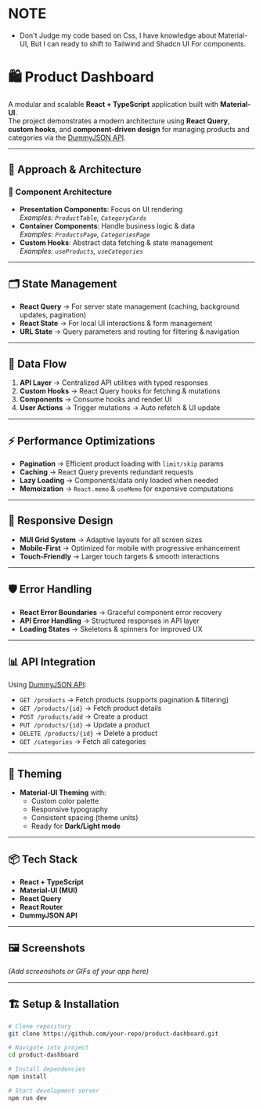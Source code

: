 # NOTE
- Don't Judge my code based on Css, I have knowledge about Material-UI, But I can ready to shift to Tailwind and Shadcn UI For components.
# 🛍️ Product Dashboard

A modular and scalable **React + TypeScript** application built with **Material-UI**.  
The project demonstrates a modern architecture using **React Query**, **custom hooks**, and **component-driven design** for managing products and categories via the [DummyJSON API](https://dummyjson.com).

---

## 🚀 Approach & Architecture

### 🔹 Component Architecture
- **Presentation Components**: Focus on UI rendering  
  _Examples: `ProductTable`, `CategoryCards`_
- **Container Components**: Handle business logic & data  
  _Examples: `ProductsPage`, `CategoriesPage`_
- **Custom Hooks**: Abstract data fetching & state management  
  _Examples: `useProducts`, `useCategories`_

---

## 🗂️ State Management

- **React Query** → For server state management (caching, background updates, pagination)  
- **React State** → For local UI interactions & form management  
- **URL State** → Query parameters and routing for filtering & navigation  

---

## 🔄 Data Flow

1. **API Layer** → Centralized API utilities with typed responses  
2. **Custom Hooks** → React Query hooks for fetching & mutations  
3. **Components** → Consume hooks and render UI  
4. **User Actions** → Trigger mutations → Auto refetch & UI update  

---

## ⚡ Performance Optimizations

- **Pagination** → Efficient product loading with `limit/skip` params  
- **Caching** → React Query prevents redundant requests  
- **Lazy Loading** → Components/data only loaded when needed  
- **Memoization** → `React.memo` & `useMemo` for expensive computations  

---

## 📱 Responsive Design

- **MUI Grid System** → Adaptive layouts for all screen sizes  
- **Mobile-First** → Optimized for mobile with progressive enhancement  
- **Touch-Friendly** → Larger touch targets & smooth interactions  

---

## 🛡️ Error Handling

- **React Error Boundaries** → Graceful component error recovery  
- **API Error Handling** → Structured responses in API layer  
- **Loading States** → Skeletons & spinners for improved UX  

---

## 📊 API Integration

Using [DummyJSON API](https://dummyjson.com):

- `GET /products` → Fetch products (supports pagination & filtering)  
- `GET /products/{id}` → Fetch product details  
- `POST /products/add` → Create a product  
- `PUT /products/{id}` → Update a product  
- `DELETE /products/{id}` → Delete a product  
- `GET /categories` → Fetch all categories  

---

## 🎨 Theming

- **Material-UI Theming** with:
  - Custom color palette  
  - Responsive typography  
  - Consistent spacing (theme units)  
  - Ready for **Dark/Light mode**  

---

## 📦 Tech Stack

- **React + TypeScript**
- **Material-UI (MUI)**
- **React Query**
- **React Router**
- **DummyJSON API**

---

## 🖼️ Screenshots

_(Add screenshots or GIFs of your app here)_

---

## 🏗️ Setup & Installation

```bash
# Clone repository
git clone https://github.com/your-repo/product-dashboard.git

# Navigate into project
cd product-dashboard

# Install dependencies
npm install

# Start development server
npm run dev
